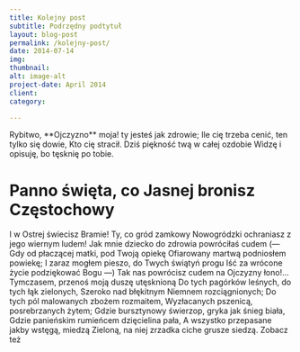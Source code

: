 ```yaml
---
title: Kolejny post
subtitle: Podrzędny podtytuł
layout: blog-post
permalink: /kolejny-post/
date: 2014-07-14
img:
thumbnail:
alt: image-alt
project-date: April 2014
client:
category:

---
```


<p>Rybitwo, **Ojczyzno** moja! ty jesteś jak zdrowie;
Ile cię trzeba cenić, ten tylko się dowie,
Kto cię stracił. Dziś piękność twą w całej ozdobie
Widzę i opisuję, bo tęsknię po tobie.

Panno święta, co Jasnej bronisz Częstochowy
===========================================
I w Ostrej świecisz Bramie! Ty, co gród zamkowy
Nowogródzki ochraniasz z jego wiernym ludem!
Jak mnie dziecko do zdrowia powróciłaś cudem
(— Gdy od płaczącej matki, pod Twoją opiekę
Ofiarowany martwą podniosłem powiekę;
I zaraz mogłem pieszo, do Twych świątyń progu
Iść za wrócone życie podziękować Bogu —)
Tak nas powrócisz cudem na Ojczyzny łono!...
Tymczasem, przenoś moją duszę utęsknioną
Do tych pagórków leśnych, do tych łąk zielonych,
Szeroko nad błękitnym Niemnem rozciągnionych;
Do tych pól malowanych zbożem rozmaitem,
Wyzłacanych pszenicą, posrebrzanych żytem;
Gdzie bursztynowy świerzop, gryka jak śnieg biała,
Gdzie panieńskim rumieńcem dzięcielina pała,
A wszystko przepasane jakby wstęgą, miedzą
Zieloną, na niej zrzadka ciche grusze siedzą.
Zobacz też</p>
